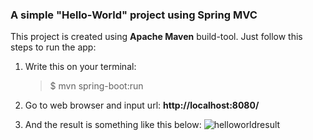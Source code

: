### A simple "Hello-World" project using Spring MVC

This project is created using **Apache Maven** build-tool.
Just follow this steps to run the app:

1. Write this on your terminal:

   > \$ mvn spring-boot:run

2. Go to web browser and input url: **http://localhost:8080/**

3. And the result is something like this below:
   ![helloworldresult](https://user-images.githubusercontent.com/60772041/82287056-7e05b180-99c9-11ea-8dbb-08d05ba64a2a.png)
